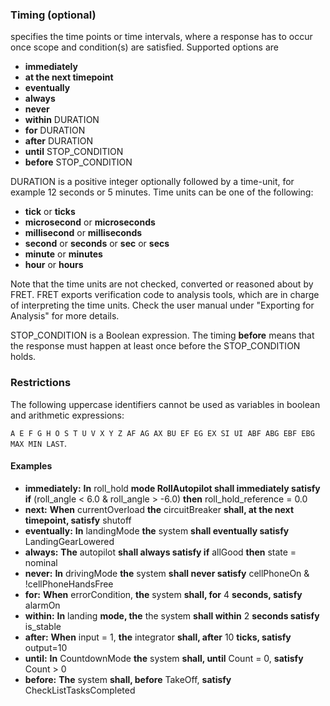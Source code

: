 ### Timing (optional)

specifies the time points or time intervals, where a response has to occur once scope and condition(s) are satisfied. Supported options are

* **immediately**
* **at the next timepoint**
* **eventually**
* **always**
* **never**
* **within** DURATION
* **for** DURATION
* **after** DURATION
* **until** STOP_CONDITION
* **before** STOP_CONDITION

DURATION is a positive integer optionally followed by a time-unit,
for example 12 seconds or 5 minutes. Time units can be one of the following:
* **tick** or **ticks**
* **microsecond** or **microseconds**
* **millisecond** or **milliseconds**
* **second** or **seconds** or **sec** or **secs**
* **minute** or **minutes**
* **hour** or **hours**

Note that the time units are not checked, converted or reasoned about by FRET. FRET exports verification code to analysis tools, which are in charge of interpreting the time
units. Check the user manual under "Exporting for Analysis" for more details.

STOP_CONDITION is a Boolean expression. The timing **before** means that the
response must happen at least once before the STOP_CONDITION holds.

### Restrictions

The following uppercase identifiers cannot be used as variables in boolean
and arithmetic expressions:

`A E F G H O S T U V X Y Z AF AG AX BU EF EG EX SI UI ABF ABG EBF EBG MAX MIN LAST`.  

[//]: # (If you have some of those in your requirements, the database fret-db may not be able to be read. Also, the Simulator will not give correct results.)

#### Examples
* **immediately:** **In** roll_hold **mode RollAutopilot shall immediately satisfy if** (roll_angle
  < 6.0 & roll_angle > -6.0) **then** roll_hold_reference = 0.0
* **next:** **When** currentOverload **the** circuitBreaker **shall,
  at the next timepoint, satisfy** shutoff
* **eventually:** **In** landingMode **the** system **shall eventually satisfy**
  LandingGearLowered
* **always:** **The** autopilot **shall always satisfy if** allGood **then**
  state = nominal
* **never:** **In** drivingMode **the** system **shall never satisfy**
  cellPhoneOn & !cellPhoneHandsFree
* **for:** **When** errorCondition, **the** system **shall, for** 4 **seconds, satisfy** alarmOn
* **within:** **In** landing **mode, the** the system **shall within** 2 **seconds satisfy** is_stable
* **after:** **When** input = 1, **the** integrator **shall, after** 10
  **ticks, satisfy** output=10
* **until:** **In** CountdownMode **the** system **shall, until** Count = 0, **satisfy** Count > 0
* **before:** **The** system **shall, before** TakeOff, **satisfy** CheckListTasksCompleted
